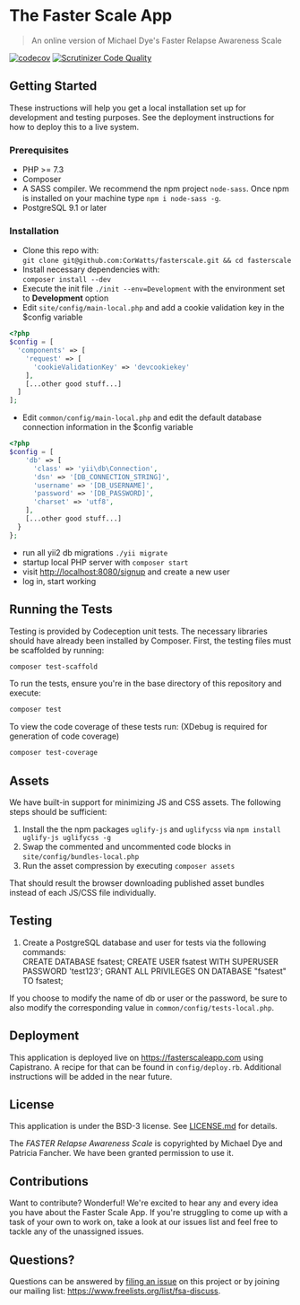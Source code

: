 # The Faster Scale App 
> An online version of Michael Dye's Faster Relapse Awareness Scale 

[![codecov](https://codecov.io/gh/CorWatts/fasterscale/branch/master/graph/badge.svg)](https://codecov.io/gh/CorWatts/fasterscale)
[![Scrutinizer Code Quality](https://scrutinizer-ci.com/g/CorWatts/fasterscale/badges/quality-score.png?b=master)](https://scrutinizer-ci.com/g/CorWatts/fasterscale/?branch=master)


## Getting Started
These instructions will help you get a local installation set up for development and testing purposes. See the deployment instructions for how to deploy this to a live system.
### Prerequisites
* PHP >= 7.3
* Composer
* A SASS compiler. We recommend the npm project ```node-sass```. Once npm is installed on your machine  type ```npm i node-sass -g```.
* PostgreSQL 9.1 or later

### Installation
* Clone this repo with:  
    ```git clone git@github.com:CorWatts/fasterscale.git && cd fasterscale```
* Install necessary dependencies with:  
    ```composer install --dev```
* Execute the init file ```./init --env=Development``` with the environment set to **Development** option
* Edit ```site/config/main-local.php``` and add a cookie validation key in the $config variable
```php
<?php
$config = [ 
  'components' => [
    'request' => [
      'cookieValidationKey' => 'devcookiekey'
    ],
    [...other good stuff...]
  ]
];
```
* Edit ```common/config/main-local.php``` and edit the default database connection information in the $config variable
```php
<?php
$config = [ 
    'db' => [
      'class' => 'yii\db\Connection',
      'dsn' => '[DB_CONNECTION_STRING]',
      'username' => '[DB_USERNAME]',
      'password' => '[DB_PASSWORD]',
      'charset' => 'utf8',
    ],
    [...other good stuff...]
  }
};
```
* run all yii2 db migrations ```./yii migrate```
* startup local PHP server with ```composer start```
* visit [http://localhost:8080/signup](http://localhost:8080/signup) and create a new user
* log in, start working

## Running the Tests
Testing is provided by Codeception unit tests. The necessary libraries should have already been installed by Composer. First, the testing files must be scaffolded by running:
```bash
composer test-scaffold
```
To run the tests, ensure you're in the base directory of this repository and execute:
```bash
composer test
```
To view the code coverage of these tests run: (XDebug is required for generation of code coverage)
```bash
composer test-coverage
```

## Assets
We have built-in support for minimizing JS and CSS assets. The following steps should be sufficient:  
1. Install the the npm packages `uglify-js` and `uglifycss`  via ```npm install uglify-js uglifycss -g```
2. Swap the commented and uncommented code blocks in ```site/config/bundles-local.php```
3. Run the asset compression by executing ```composer assets```

That should result the browser downloading published asset bundles instead of each JS/CSS file individually.

## Testing
1. Create a PostgreSQL database and user for tests via the following commands:  
    CREATE DATABASE fsatest;
    CREATE USER fsatest WITH SUPERUSER PASSWORD 'test123';
    GRANT ALL PRIVILEGES ON DATABASE "fsatest" TO fsatest;

If you choose to modify the name of db or user or the password, be sure to also modify the corresponding value in `common/config/tests-local.php`.

## Deployment
This application is deployed live on https://fasterscaleapp.com using Capistrano. A recipe for that can be found in ```config/deploy.rb```. Additional instructions will be added in the near future.

## License
This application is under the BSD-3 license. See [LICENSE.md](https://github.com/CorWatts/fasterscale/blob/master/LICENSE.md) for details.

The _FASTER Relapse Awareness Scale_ is copyrighted by Michael Dye and Patricia Fancher. We have been granted permission to use it.

## Contributions
Want to contribute? Wonderful! We're excited to hear any and every idea you have about the Faster Scale App. If you're struggling to come up with a task of your own to work on, take a look at our issues list and feel free to tackle any of the unassigned issues.

## Questions?
Questions can be answered by [filing an issue](https://github.com/CorWatts/fasterscale/issues/new) on this project or by joining our mailing list: <https://www.freelists.org/list/fsa-discuss>.
